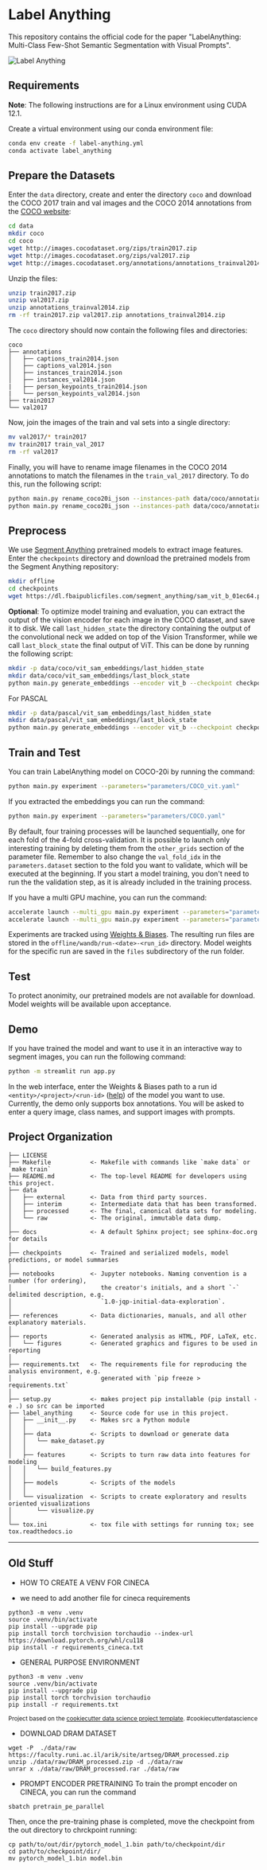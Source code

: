 # Label Anything

This repository contains the official code for the paper "LabelAnything: Multi-Class Few-Shot Semantic Segmentation with Visual Prompts".

![Label Anything](assets/la.png)

## Requirements

**Note**: The following instructions are for a Linux environment using CUDA 12.1. 

Create a virtual environment using our conda environment file:

```bash
conda env create -f label-anything.yml
conda activate label_anything
```

## Prepare the Datasets

Enter the `data` directory, create and enter the directory `coco` and download the COCO 2017 train and val images and the COCO 2014 annotations from the [COCO website](https://cocodataset.org/#download):

```bash
cd data
mkdir coco
cd coco
wget http://images.cocodataset.org/zips/train2017.zip
wget http://images.cocodataset.org/zips/val2017.zip
wget http://images.cocodataset.org/annotations/annotations_trainval2014.zip
```

Unzip the files:

```bash
unzip train2017.zip
unzip val2017.zip
unzip annotations_trainval2014.zip
rm -rf train2017.zip val2017.zip annotations_trainval2014.zip
```

The `coco` directory should now contain the following files and directories:

```
coco
├── annotations
│   ├── captions_train2014.json
│   ├── captions_val2014.json
│   ├── instances_train2014.json
│   ├── instances_val2014.json
|   ├── person_keypoints_train2014.json
|   └── person_keypoints_val2014.json
├── train2017
└── val2017
```

Now, join the images of the train and val sets into a single directory:

```bash
mv val2017/* train2017
mv train2017 train_val_2017
rm -rf val2017
```

Finally, you will have to rename image filenames in the COCO 2014 annotations to match the filenames in the `train_val_2017` directory. To do this, run the following script:

```bash
python main.py rename_coco20i_json --instances-path data/coco/annotations/instances_train2014.json
python main.py rename_coco20i_json --instances-path data/coco/annotations/instances_val2014.json
```

## Preprocess

We use [Segment Anything](https://github.com/facebookresearch/segment-anything) pretrained models to extract image features. Enter the `checkpoints` directory and download the pretrained models from the Segment Anything repository:

```bash
mkdir offline
cd checkpoints
wget https://dl.fbaipublicfiles.com/segment_anything/sam_vit_b_01ec64.pth
```

**Optional**: To optimize model training and evaluation, you can extract the output of the vision encoder for each image in the COCO dataset, and save it to disk. We call `last_hidden_state` the directory containing the output of the convolutional neck we added on top of the Vision Transformer, while we call `last_block_state` the final output of ViT. This can be done by running the following script:

```bash
mkdir -p data/coco/vit_sam_embeddings/last_hidden_state
mkdir data/coco/vit_sam_embeddings/last_block_state
python main.py generate_embeddings --encoder vit_b --checkpoint checkpoints/sam_vit_b_01ec64.pth --use_sam_checkpoint --directory data/coco/train_val_2017 --batch_size 16 --num_workers=8 --outfolder data/coco/vit_sam_embeddings/last_hidden_state --last_block_dir data/coco/vit_sam_embeddings/last_block_state --custom_preprocess
```

For PASCAL

```bash
mkdir -p data/pascal/vit_sam_embeddings/last_hidden_state
mkdir data/pascal/vit_sam_embeddings/last_block_state
python main.py generate_embeddings --encoder vit_b --checkpoint checkpoints/sam_vit_b_01ec64.pth --use_sam_checkpoint --directory data/pascal/JPEGImages --batch_size 16 --num_workers=8 --outfolder data/pascal/pascal_embeddings_vit_b_sam/last_hidden_state --last_block_dir data/pascal/pascal_embeddings_vit_b_sam/last_block_state --custom_preprocess
```

## Train and Test

You can train LabelAnything model on COCO-20i by running the command:

```bash
python main.py experiment --parameters="parameters/COCO_vit.yaml"
```

If you extracted the embeddings you can run the command:

```bash
python main.py experiment --parameters="parameters/COCO.yaml"
```

By default, four training processes will be launched sequentially, one for each fold of the 4-fold cross-validation. It is possible to launch only interesting training by deleting them from the `other_grids` section of the parameter file. Remember to also change the `val_fold_idx` in the `parameters.dataset` section to the fold you want to validate, which will be executed at the beginning. If you start a model training, you don't need to run the the validation step, as it is already included in the training process.

If you have a multi GPU machine, you can run the command:

```bash
accelerate launch --multi_gpu main.py experiment --parameters="parameters/COCO.yaml"
accelerate launch --multi_gpu main.py experiment --parameters="parameters/COCO_vit.yaml"  
```

Experiments are tracked using [Weights & Biases](https://wandb.ai/site). The resulting run files are stored in the `offline/wandb/run-<date>-<run_id>` directory. Model weights for the specific run are saved in the `files` subdirectory of the run folder.


## Test

To protect anonimity, our pretrained models are not available for download. Model weights will be available upon acceptance.

## Demo

If you have trained the model and want to use it in an interactive way to segment images, you can run the following command:

```bash
python -m streamlit run app.py
```

In the web interface, enter the Weights & Biases path to a run id `<entity>/<project>/<run-id>` ([help](https://docs.wandb.ai/ref/python/public-api/api#run)) of the model you want to use. Currently, the demo only supports box annotations. You will be asked to enter a query image, class names, and support images with prompts.

## Project Organization

    ├── LICENSE
    ├── Makefile           <- Makefile with commands like `make data` or `make train`
    ├── README.md          <- The top-level README for developers using this project.
    ├── data
    │   ├── external       <- Data from third party sources.
    │   ├── interim        <- Intermediate data that has been transformed.
    │   ├── processed      <- The final, canonical data sets for modeling.
    │   └── raw            <- The original, immutable data dump.
    │
    ├── docs               <- A default Sphinx project; see sphinx-doc.org for details
    │
    ├── checkpoints        <- Trained and serialized models, model predictions, or model summaries
    │
    ├── notebooks          <- Jupyter notebooks. Naming convention is a number (for ordering),
    │                         the creator's initials, and a short `-` delimited description, e.g.
    │                         `1.0-jqp-initial-data-exploration`.
    │
    ├── references         <- Data dictionaries, manuals, and all other explanatory materials.
    │
    ├── reports            <- Generated analysis as HTML, PDF, LaTeX, etc.
    │   └── figures        <- Generated graphics and figures to be used in reporting
    │
    ├── requirements.txt   <- The requirements file for reproducing the analysis environment, e.g.
    │                         generated with `pip freeze > requirements.txt`
    │
    ├── setup.py           <- makes project pip installable (pip install -e .) so src can be imported
    ├── label_anything     <- Source code for use in this project.
    │   ├── __init__.py    <- Makes src a Python module
    │   │
    │   ├── data           <- Scripts to download or generate data
    │   │   └── make_dataset.py
    │   │
    │   ├── features       <- Scripts to turn raw data into features for modeling
    │   │   └── build_features.py
    │   │
    │   ├── models         <- Scripts of the models
    │   │
    │   └── visualization  <- Scripts to create exploratory and results oriented visualizations
    │       └── visualize.py
    │
    └── tox.ini            <- tox file with settings for running tox; see tox.readthedocs.io


--------

## Old Stuff

* HOW TO CREATE A VENV FOR CINECA
- we need to add another file for cineca requirements
```
python3 -m venv .venv
source .venv/bin/activate
pip install --upgrade pip
pip install torch torchvision torchaudio --index-url https://download.pytorch.org/whl/cu118
pip install -r requirements_cineca.txt
```

* GENERAL PURPOSE ENVIRONMENT
```
python3 -m venv .venv
source .venv/bin/activate
pip install --upgrade pip
pip install torch torchvision torchaudio
pip install -r requirements.txt
```


<p><small>Project based on the <a target="_blank" href="https://drivendata.github.io/cookiecutter-data-science/">cookiecutter data science project template</a>. #cookiecutterdatascience</small></p>


* DOWNLOAD DRAM DATASET
```
wget -P  ./data/raw https://faculty.runi.ac.il/arik/site/artseg/DRAM_processed.zip
unzip ./data/raw/DRAM_processed.zip -d ./data/raw
unrar x ./data/raw/DRAM_processed.rar ./data/raw
```


* PROMPT ENCODER PRETRAINING
To train the prompt encoder on CINECA, you can run the command 
```
sbatch pretrain_pe_parallel
```
Then, once the pre-training phase is completed, move the checkpoint from the out directory to chrckpoint running:
```
cp path/to/out/dir/pytorch_model_1.bin path/to/checkpoint/dir
cd path/to/checkpoint/dir/
mv pytorch_model_1.bin model.bin
```
